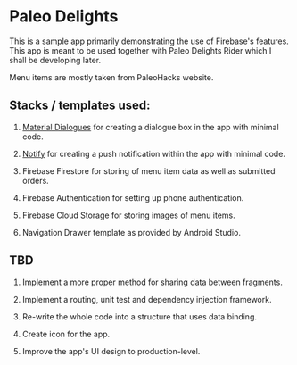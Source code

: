 # Paleo Delights

This is a sample app primarily demonstrating the use of Firebase's features. This app is meant to be used together with Paleo Delights Rider which I shall be developing later. 

Menu items are mostly taken from PaleoHacks website.

## Stacks / templates used:

1. [Material Dialogues](https://github.com/afollestad/material-dialogs) for creating a dialogue box in the app with minimal code.

2. [Notify](https://github.com/Karn/notify) for creating a push notification within the app with minimal code.

3. Firebase Firestore for storing of menu item data as well as submitted orders.

4. Firebase Authentication for setting up phone authentication.

5. Firebase Cloud Storage for storing images of menu items.

6. Navigation Drawer template as provided by Android Studio. 

## TBD

1. Implement a more proper method for sharing data between fragments. 

2. Implement a routing, unit test and dependency injection framework.

3. Re-write the whole code into a structure that uses data binding. 

4. Create icon for the app.  

5. Improve the app's UI design to production-level.
